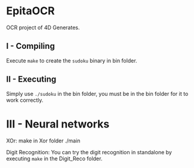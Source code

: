 # EpitaOCR

OCR project of 4D Generates.

## I - Compiling
Execute `make` to create the `sudoku` binary in bin folder.

## II - Executing 
Simply use `./sudoku` in the bin folder, you must be in the bin folder for it
to work correctly.

# III - Neural networks

XOr: make in Xor folder
./main

Digit Recognition:
You can try the digit recognition in standalone by executing `make` in the
Digit_Reco folder.

